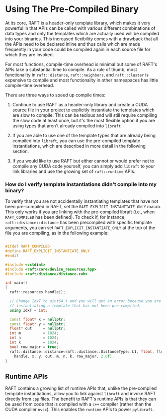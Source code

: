 # Using The Pre-Compiled Binary

At its core, RAFT is a header-only template library, which makes it very powerful in that APIs can be called with various different combinations of data types and only the templates which are actually used will be compiled into your binaries. This increased flexibility comes with a drawback that all the APIs need to be declared inline and thus calls which are made frequently in your code could be compiled again in each source file for which they are invoked.

For most functions, compile-time overhead is minimal but some of RAFT's APIs take a substantial time to compile. As a rule of thumb, most functionality in `raft::distance`, `raft::neighbors`, and `raft::cluster` is expensive to compile and most functionality in other namespaces has little compile-time overhead.

There are three ways to speed up compile times:

1. Continue to use RAFT as a header-only library and create a CUDA source file
   in your project to explicitly instantiate the templates which are slow to
   compile. This can be tedious and will still require compiling the slow code
   at least once, but it's the most flexible option if you are using types that
   aren't already compiled into `libraft`

2. If you are able to use one of the template types that are already being
   compiled into `libraft`, you can use the pre-compiled template
   instantiations, which are described in more detail in the following section.

3. If you would like to use RAFT but either cannot or would prefer not to
   compile any CUDA code yourself, you can simply add `libraft` to your link
   libraries and use the growing set of `raft::runtime` APIs.

### How do I verify template instantiations didn't compile into my binary?

To verify that you are not accidentally instantiating templates that have not been pre-compiled in RAFT, set the `RAFT_EXPLICIT_INSTANTIATE_ONLY` macro. This only works if you are linking with the pre-compiled libraft (i.e., when `RAFT_COMPILED` has been defined). To check if, for instance, `raft::distance::distance` has been precompiled with specific template arguments, you can set `RAFT_EXPLICIT_INSTANTIATE_ONLY` at the top of the file you are compiling, as in the following example:

```c++

#ifdef RAFT_COMPILED
#define RAFT_EXPLICIT_INSTANTIATE_ONLY
#endif

#include <cstdint>
#include <raft/core/device_resources.hpp>
#include <raft/distance/distance.cuh>

int main()
{
  raft::resources handle{};

  // Change IdxT to uint64_t and you will get an error because you are
  // instantiating a template that has not been pre-compiled.
  using IdxT = int;

  const float* x = nullptr;
  const float* y = nullptr;
  float* out     = nullptr;
  int m          = 1024;
  int n          = 1024;
  int k          = 1024;
  bool row_major = true;
  raft::distance::distance<raft::distance::DistanceType::L1, float, float, float, IdxT>(
    handle, x, y, out, m, n, k, row_major, 2.0f);
}
```

## Runtime APIs

RAFT contains a growing list of runtime APIs that, unlike the pre-compiled
template instantiations, allow you to link against `libraft` and invoke RAFT
directly from `cpp` files. The benefit to RAFT's runtime APIs is that they can
be used from code that is compiled with a `c++` compiler (rather than the CUDA
compiler `nvcc`). This enables the `runtime` APIs to power `pylibraft`.

